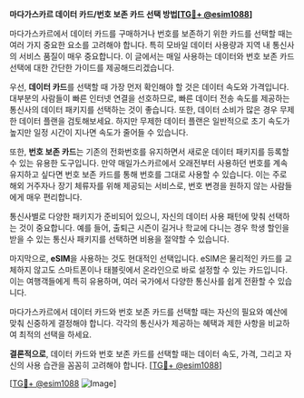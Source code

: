 **마다가스카르 데이터 카드/번호 보존 카드 선택 방법[[TG💪+ @esim1088](https://t.me/s/esim1088)]**

마다가스카르에서 데이터 카드를 구매하거나 번호를 보존하기 위한 카드를 선택할 때는 여러 가지 중요한 요소를 고려해야 합니다. 특히 모바일 데이터 사용량과 지역 내 통신사의 서비스 품질이 매우 중요합니다. 이 글에서는 매일 사용하는 데이터와 번호 보존 카드 선택에 대한 간단한 가이드를 제공해드리겠습니다.

우선, **데이터 카드**를 선택할 때 가장 먼저 확인해야 할 것은 데이터 속도와 가격입니다. 대부분의 사람들이 빠른 인터넷 연결을 선호하므로, 빠른 데이터 전송 속도를 제공하는 통신사의 데이터 패키지를 선택하는 것이 좋습니다. 또한, 데이터 소비가 많은 경우 무제한 데이터 플랜을 검토해보세요. 하지만 무제한 데이터 플랜은 일반적으로 초기 속도가 높지만 일정 시간이 지나면 속도가 줄어들 수 있습니다.

또한, **번호 보존 카드**는 기존의 전화번호를 유지하면서 새로운 데이터 패키지를 등록할 수 있는 유용한 도구입니다. 만약 매일가스카르에서 오래전부터 사용하던 번호를 계속 유지하고 싶다면 번호 보존 카드를 통해 번호를 그대로 사용할 수 있습니다. 이는 주로 해외 거주자나 장기 체류자를 위해 제공되는 서비스로, 번호 변경을 원하지 않는 사람들에게 매우 편리합니다.

통신사별로 다양한 패키지가 준비되어 있으니, 자신의 데이터 사용 패턴에 맞춰 선택하는 것이 중요합니다. 예를 들어, 출퇴근 시즌이 길거나 학교에 다니는 경우 학생 할인을 받을 수 있는 통신사 패키지를 선택하면 비용을 절약할 수 있습니다.

마지막으로, **eSIM**을 사용하는 것도 현대적인 선택입니다. eSIM은 물리적인 카드를 교체하지 않고도 스마트폰이나 태블릿에서 온라인으로 바로 설정할 수 있는 카드입니다. 이는 여행객들에게 특히 유용하며, 여러 국가에서 다양한 통신사를 쉽게 전환할 수 있습니다.

마다가스카르에서 데이터 카드와 번호 보존 카드를 선택할 때는 자신의 필요와 예산에 맞춰 신중하게 결정해야 합니다. 각각의 통신사가 제공하는 혜택과 제한 사항을 비교하여 최적의 선택을 하세요.

**결론적으로**, 데이터 카드와 번호 보존 카드를 선택할 때는 데이터 속도, 가격, 그리고 자신의 사용 습관을 꼼꼼히 고려해야 합니다. [[TG💪+ @esim1088](https://t.me/s/esim1088)]

[[TG💪+ @esim1088](https://t.me/s/esim1088) ![Image](https://i.postimg.cc/Y0z9fWf4/image.png)]